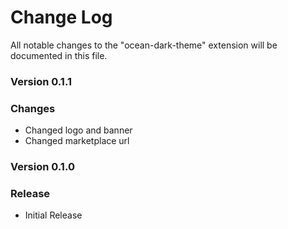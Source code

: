 # Change Log

All notable changes to the "ocean-dark-theme" extension will be documented in this file.


### Version 0.1.1

### Changes

- Changed logo and banner
- Changed marketplace url


### Version 0.1.0

### Release

- Initial Release